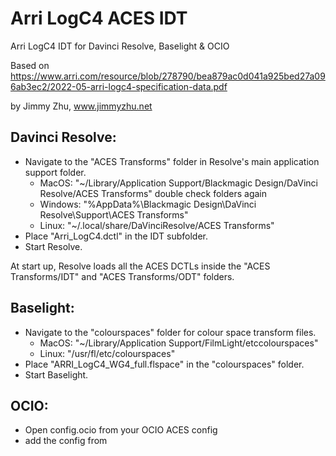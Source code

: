 # Arri LogC4 ACES IDT
Arri LogC4 IDT for Davinci Resolve, Baselight & OCIO

Based on https://www.arri.com/resource/blob/278790/bea879ac0d041a925bed27a096ab3ec2/2022-05-arri-logc4-specification-data.pdf

by Jimmy Zhu, www.jimmyzhu.net


Davinci Resolve:
---
- Navigate to the "ACES Transforms" folder in Resolve's main application support folder.
    - MacOS: "~/Library/Application Support/Blackmagic Design/DaVinci Resolve/ACES Transforms"   double check folders again
    - Windows: "%AppData%\Blackmagic Design\\DaVinci Resolve\\Support\\ACES Transforms"
    - Linux: "~/.local/share/DaVinciResolve/ACES Transforms"
- Place "Arri_LogC4.dctl" in the IDT subfolder.
- Start Resolve.

At start up, Resolve loads all the ACES DCTLs inside the "ACES Transforms/IDT" and "ACES Transforms/ODT" folders.

Baselight:
---
-  Navigate to the "colourspaces" folder for colour space transform files.  
    - MacOS: "~/Library/Application Support/FilmLight/etccolourspaces"
    - Linux: "/usr/fl/etc/colourspaces"
- Place "ARRI_LogC4_WG4_full.flspace" in the "colourspaces" folder.
- Start Baselight.

OCIO:
---
- Open config.ocio from your OCIO ACES config
- add the config from 

